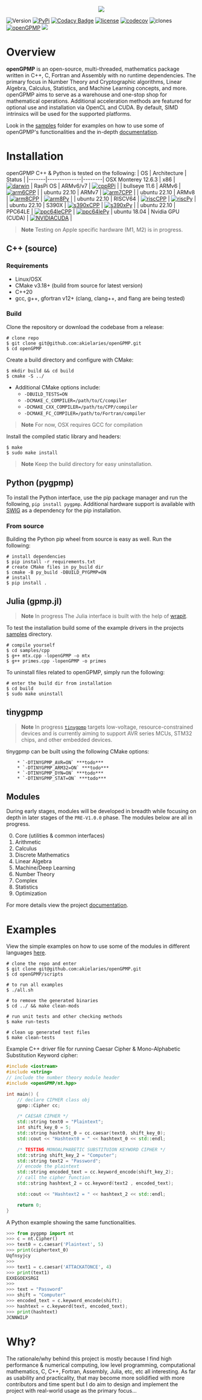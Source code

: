 <p align="center">
  <img src="https://raw.githubusercontent.com/akielaries/openGPMP/main/docs/openGPMP_logo_med.png" />
</p>

![Version](https://img.shields.io/github/v/release/akielaries/openGPMP?color=%23BF40BF)
[![PyPi](https://img.shields.io/pypi/v/pygpmp.svg)](https://pypi.python.org/pypi/pygpmp)
[![Codacy Badge](https://app.codacy.com/project/badge/Grade/cccab2412bac4217827559131efea8ee)](https://www.codacy.com/gh/akielaries/openGPMP/dashboard?utm_source=github.com&amp;utm_medium=referral&amp;utm_content=akielaries/openGPMP&amp;utm_campaign=Badge_Grade)
[![license](https://img.shields.io/github/license/akielaries/openGPMP?color=23228B22)](https://github.com/akielaries/openGPMP/blob/main/LICENSE)
[![codecov](https://codecov.io/gh/akielaries/openGPMP/branch/main/graph/badge.svg?token=KJBGLP8DYJ)](https://codecov.io/gh/akielaries/openGPMP)
![clones](https://raw.githubusercontent.com/akielaries/openGPMP/traffic/traffic-openGPMP/clones.svg)
[![openGPMP](https://github.com/akielaries/openGPMP/actions/workflows/opengpmp.yml/badge.svg)](https://github.com/akielaries/openGPMP/actions/)
![](https://tokei.rs/b1/github/akielaries/openGPMP)


# Overview
**openGPMP** is an open-source, multi-threaded, mathematics package written in C++, C, Fortran and Assembly with 
no runtime dependencies. The primary focus in Number Theory and Cryptographic algorithms, Linear Algebra, Calculus, 
Statistics, and Machine Learning concepts, and more. openGPMP aims to serve as a warehouse and one-stop shop for 
mathematical operations. Additional acceleration methods are featured for optional use and installation via OpenCL 
and CUDA. By default, SIMD intrinsics will be used for the supported platforms.

Look in the [samples](https://github.com/akielaries/openGPMP/tree/main/samples) folder for examples 
on how to use some of openGPMP's functionalities and the in-depth [documentation](https://akielaries.github.io/openGPMP/).

# Installation
openGPMP C++ & Python is tested on the following:
| OS    | Architecture | Status |
|-------|--------------|--------|
OSX Monterey 12.6.3 | x86 | [![darwin](https://github.com/akielaries/openGPMP/actions/workflows/build_osx.yml/badge.svg)](https://github.com/akielaries/openGPMP/actions/) | 
RasPi OS | ARMv6/v7 | [![cppRPi](https://github.com/akielaries/openGPMP/actions/workflows/cpp_rpi.yml/badge.svg)](https://github.com/akielaries/openGPMP/actions/) |
| bullseye 11.6 | ARMv6        | [![arm6CPP](https://github.com/akielaries/openGPMP/actions/workflows/ARMV6cpp.yml/badge.svg)](https://github.com/akielaries/openGPMP/actions/)      | 
| ubuntu 22.10 | ARMv7        | [![arm7CPP](https://github.com/akielaries/openGPMP/actions/workflows/ARMV7cpp.yml/badge.svg)](https://github.com/akielaries/openGPMP/actions/)      | 
| ubuntu 22.10 | ARMv8        | [![arm8CPP](https://github.com/akielaries/openGPMP/actions/workflows/ARMV8cpp.yml/badge.svg)](https://github.com/akielaries/openGPMP/actions/)      | [![arm8Py](https://github.com/akielaries/openGPMP/actions/workflows/ARMV8py.yml/badge.svg)](https://github.com/akielaries/openGPMP/actions/)      |
| ubuntu 22.10 | RISCV64      | [![riscCPP](https://github.com/akielaries/openGPMP/actions/workflows/RISCVcpp.yml/badge.svg)](https://github.com/akielaries/openGPMP/actions/)      | [![riscPy](https://github.com/akielaries/openGPMP/actions/workflows/RISCVpy.yml/badge.svg)](https://github.com/akielaries/openGPMP/actions/)      |
| ubuntu 22.10 | S390X        | [![s390xCPP](https://github.com/akielaries/openGPMP/actions/workflows/S390Xcpp.yml/badge.svg)](https://github.com/akielaries/openGPMP/actions/)     | [![s390xPy](https://github.com/akielaries/openGPMP/actions/workflows/S390Xpy.yml/badge.svg)](https://github.com/akielaries/openGPMP/actions/)     |
| ubuntu 22.10 | PPC64LE      | [![ppc64leCPP](https://github.com/akielaries/openGPMP/actions/workflows/PPC64LEcpp.yml/badge.svg)](https://github.com/akielaries/openGPMP/actions/) | [![ppc64lePy](https://github.com/akielaries/openGPMP/actions/workflows/PPC64LEpy.yml/badge.svg)](https://github.com/akielaries/openGPMP/actions/) |
ubuntu 18.04  | Nvidia GPU (CUDA) | [![NVIDIACUDA](https://github.com/akielaries/openGPMP/actions/workflows/CUDA.yml/badge.svg)](https://github.com/akielaries/openGPMP/actions/)  |
> **Note** Testing on Apple specific hardware (M1, M2) is in progress. 

## C++ (source)
### Requirements
* Linux/OSX
* CMake v3.18+ (build from source for latest version)
* C++20
* gcc, g++, gfortran v12+ (clang, clang++, and flang are being tested)

### Build
Clone the repository or download the codebase from a release:

```
# clone repo
$ git clone git@github.com:akielaries/openGPMP.git
$ cd openGPMP
```

Create a build directory and configure with CMake:
```
$ mkdir build && cd build
$ cmake -S ../
```
* Additional CMake options include:
    * `-DBUILD_TESTS=ON`
    * `-DCMAKE_C_COMPILER=/path/to/C/compiler`
    * `-DCMAKE_CXX_COMPILER=/path/to/CPP/compiler`
    * `-DCMAKE_FC_COMPILER=/path/to/Fortran/compiler`

> **Note** For now, OSX requires GCC for compilation

Install the compiled static library and headers:
```
$ make
$ sudo make install
```

> **Note**
> Keep the build directory for easy uninstallation.

## Python (pygpmp)
To install the Python interface, use the pip package manager and run the following, `pip install
pygpmp`. Additional hardware support is available with [SWIG](https://github.com/swig/swig) as a dependency for the pip
installation.

### From source
Building the Python pip wheel from source is easy as well. Run the following:
```
# install dependencies
$ pip install -r requirements.txt
# create CMake files in py_build dir
$ cmake -B py_build -DBUILD_PYGPMP=ON
# install
$ pip install .
```

## Julia (gpmp.jl)
> **Note** In progress
The Julia interface is built with the help of [wrapit](https://github.com/grasph/wrapit).


To test the installation build some of the example drivers in the projects 
[samples](https://github.com/akielaries/openGPMP/tree/main/samples) directory.

```
# compile yourself
$ cd samples/cpp
$ g++ mtx.cpp -lopenGPMP -o mtx
$ g++ primes.cpp -lopenGPMP -o primes
```

To uninstall files related to openGPMP, simply run the following:

```
# enter the build dir from installation
$ cd build
$ sudo make uninstall
```
## tinygpmp
> **Note** In progress
[`tinygpmp`](/tinygpmp) targets low-voltage, resource-constrained devices and is currently aiming to support
AVR series MCUs, STM32 chips, and other embedded devices.

tinygpmp can be built using the following CMake options:
```
    * `-DTINYGPMP_AVR=ON` ***todo***
    * `-DTINYGPMP_ARM32=ON` ***todo***
    * `-DTINYGPMP_DYN=ON` ***todo***
    * `-DTINYGPMP_STAT=ON` ***todo***
```

## Modules

During early stages, modules will be developed in breadth while focusing on depth
in later stages of the `PRE-V1.0.0` phase. The modules below are all in progress.

0. Core (utilities & common interfaces)
1. Arithmetic
2. Calculus
3. Discrete Mathematics
4. Linear Algebra
5. Machine/Deep Learning
6. Number Theory
7. Complex
8. Statistics
9. Optimization

For more details view the project [documentation](https://akielaries.github.io/openGPMP/).


# Examples

View the simple examples on how to use some of the modules in different languages [here](https://github.com/akielaries/openGPMP/tree/main/samples).

```
# clone the repo and enter
$ git clone git@github.com:akielaries/openGPMP.git 
$ cd openGPMP/scripts

# to run all examples 
$ ./all.sh

# to remove the generated binaries
$ cd ../ && make clean-mods

# run unit tests and other checking methods
$ make run-tests

# clean up generated test files
$ make clean-tests
```

Example C++ driver file for running Caesar Cipher & Mono-Alphabetic Substitution
Keyword cipher:

```cpp
#include <iostream>
#include <string>
// include the number theory module header
#include <openGPMP/nt.hpp>

int main() {
    // declare CIPHER class obj
    gpmp::Cipher cc;

    /* CAESAR CIPHER */
    std::string text0 = "Plaintext";
    int shift_key_0 = 5;
    std::string hashtext_0 = cc.caesar(text0, shift_key_0);
    std::cout << "Hashtext0 = " << hashtext_0 << std::endl;

    /* TESTING MONOALPHABETIC SUBSTITUION KEYWORD CIPHER */
    std::string shift_key_2 = "Computer";
    std::string text2 = "Password";
    // encode the plaintext
    std::string encoded_text = cc.keyword_encode(shift_key_2);
    // call the cipher function
    std::string hashtext_2 = cc.keyword(text2 , encoded_text);

    std::cout << "Hashtext2 = " << hashtext_2 << std::endl;

    return 0;
}
```


A Python example showing the same functionalities.

```python
>>> from pygpmp import nt
>>> c = nt.Cipher()
>>> text0 = c.caesar('Plaintext', 5)
>>> print(ciphertext_0)
Uqfnsyjcy
>>> 
>>> text1 = c.caesar('ATTACKATONCE', 4)
>>> print(text1)
EXXEGOEXSRGI
>>> 
>>> text = "Password"
>>> shift = "Computer"
>>> encoded_text = c.keyword_encode(shift);
>>> hashtext = c.keyword(text, encoded_text);
>>> print(hashtext)
JCNNWILP
```

# Why?
The rationale/why behind this project is mostly because I find high 
performance & numerical computing, low level programming, computational
mathematics, C, C++, Fortran, Assembly, Julia, etc, etc all interesting.
As far as usability and practicality, that may become more solidified 
with more contributors and time spent but I do aim to design and implement
the project with real-world usage as the primary focus...

